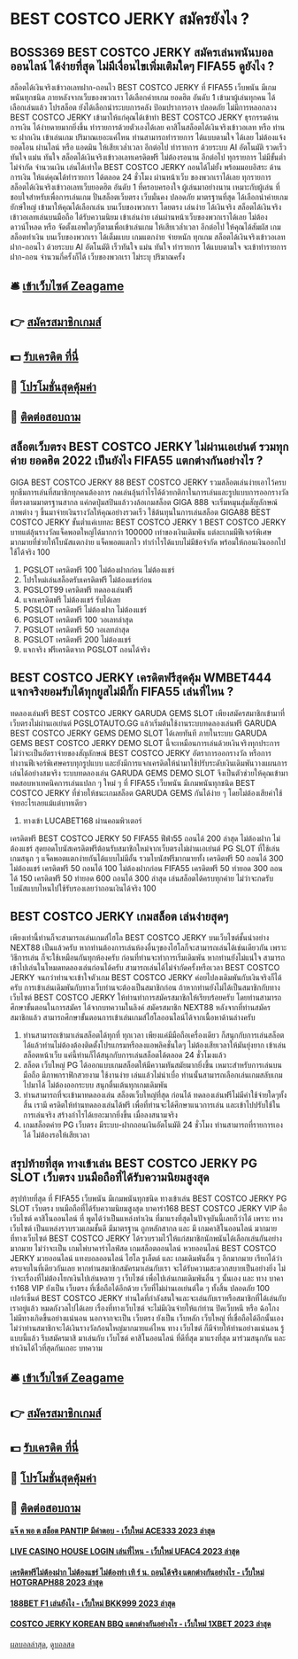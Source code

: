 # BEST COSTCO JERKY สมัครยังไง ?
## BOSS369 BEST COSTCO JERKY สมัครเล่นพนันบอลออนไลน์ ได้ง่ายที่สุด ไม่มีเงื่อนไขเพิ่มเติมใดๆ FIFA55 ดูยังไง ?
สล็อตได้เงินจริงเข้าวอเลทฝาก-ถอนไว BEST COSTCO JERKY ที่ FIFA55 เว็บพนัน มีเกมพนันทุกชนิด ภายหลังจากเว็บของพวกเรา ได้เลือกค่ายเกม ยอดฮิต อันดับ 1 เข้ามาผู้เล่นทุกคน ได้เลือกเล่นแล้ว โปรสล็อต ยังได้เลือกนำระบบการคลัง ป้อมปราการอาจ ปลอดภัย ไม่มีการหลอกลวง BEST COSTCO JERKY เข้ามาให้แก่คุณได้เข้าทำ BEST COSTCO JERKY ธุรกรรมด้านการเงิน ได้ง่ายดายมากยิ่งขึ้น ทำรายการด้วยตัวเองได้เลย คาสิโนสล็อตได้เงินจริงเข้าวอเลท หรือ ท่านจะ ฝากเงิน เข้าเล่นเกม ปริมาณเยอะแค่ไหน ท่านสามารถทำรายการ ได้แบบตามใจ ได้เลย ไม่ต้องแจ้ง ยอดโอน ผ่านไลน์ หรือ แอดมิน ให้เสียเวล่ำเวลา อีกต่อไป ทำรายการ ด้วยระบบ AI อัตโนมัติ รวดเร็วทันใจ แม่น ทันใจ สล็อตได้เงินจริงเข้าวอเลทเครดิตฟรี ไม่ต้องรอนาน อีกต่อไป ทุกรายการ ไม่มีขั้นต่ำ ไม่จำกัด จำนวนเงิน เล่นได้เท่าใด BEST COSTCO JERKY ถอนได้ไม่ยั้ง พร้อมมอบอิสระ ด้านการเงิน ให้แด่คุณได้ทำรายการ ได้ตลอด 24 ชั่วโมง ผ่านหน้าเว็บ ของพวกเราได้เลย ทุกรายการ
สล็อตได้เงินจริงเข้าวอเลทเว็บยอดฮิต อันดับ 1 ที่ครอบครองใจ ผู้เล่นมาอย่างนาน เหมาะกับผู้เล่น ที่ชอบใจสำหรับเพื่อการเล่นเกม ปั่นสล็อตเว็บตรง เว็บมั่นคง ปลอดภัย มาตรฐานที่สุด ได้เลือกนำค่ายเกมยักษ์ใหญ่ เข้ามาให้คุณได้เลือกเล่น บนเว็บของพวกเรา โดยตรง เล่นง่าย ได้เงินจริง สล็อตได้เงินจริงเข้าวอเลทเล่นบนมือถือ ได้รับความนิยม เข้าเล่นง่าย เล่นผ่านหน้าเว็บของพวกเราได้เลย ไม่ต้องดาวน์โหลด หรือ จัดตั้งแอพใดๆก็ตามเพื่อเข้าเล่นเกม ให้เสียเวล่ำเวลา อีกต่อไป ให้คุณได้สัมผัส เกมสล็อตทำเงิน บนเว็บของพวกเรา ได้เต็มแบบ เกมแตกง่าย จ่ายหนัก ทุกเกม สล็อตได้เงินจริงเข้าวอเลทฝาก-ถอนไว ด้วยระบบ AI อัตโนมัติ เร็วทันใจ แม่น ทันใจ ทำรายการ ได้แบบตามใจ จะเข้าทำรายการ ฝาก-ถอน จำนวนกี่ครั้งก็ได้ เว็บของพวกเรา ไม่ระบุ ปริมาณครั้ง

## 🛎 [เข้าเว็บไซต์ Zeagame](https://bit.ly/3SdLNi2)
## 👉 [สมัครสมาชิกเกมส์](https://bit.ly/3SdLNi2)
## 💵 [รับเครดิต ที่นี่](https://bit.ly/3dyRKHj)
## 👑 [โปรโมชั่นสุดคุ้มค่า](https://bit.ly/3dyRKHj)
## 📱 [ติดต่อสอบถาม](https://bit.ly/3dyRKHj)

## สล็อตเว็บตรง BEST COSTCO JERKY ไม่ผ่านเอเย่นต์ รวมทุกค่าย ยอดฮิต 2022 เป็นยังไง FIFA55 แตกต่างกันอย่างไร ?
GIGA BEST COSTCO JERKY 88 BEST COSTCO JERKY รวมสล็อตเล่นง่ายเอาไว้ครบทุกธีมการเล่นที่สมาชิกทุกคนต้องการ กดเล่นลุ้นกำไรได้ด้วยกติกาในการเล่นและรูปแบบการออกรางวัลที่ตรงตามมาตรฐานสากล แค่กดปุ่มสปินแล้ววงล้อเกมสล็อต GIGA 888 จะเริ่มหมุนสุ่มสัญลักษณ์ภาพต่าง ๆ ขึ้นมาจ่ายเงินรางวัลให้คุณอย่างรวดเร็ว ใช้ต้นทุนในการเล่นสล็อต GIGA88 BEST COSTCO JERKY ขั้นต่ำแค่เบทละ BEST COSTCO JERKY 1 BEST COSTCO JERKY บาทแต่ลุ้นรางวัลแจ็คพอตใหญ่ได้มากกว่า 100000 เท่าของเงินเดิมพัน แต่ละเกมมีฟีเจอร์พิเศษมากมายที่ช่วยให้โบนัสแตกง่าย แจ็คพอตแตกไว ทำกำไรได้แบบไม่มีข้อจำกัด พร้อมให้ถอนเงินออกไปใช้ได้จริง 100
1. PGSLOT เครดิตฟรี 100 ไม่ต้องฝากก่อน ไม่ต้องแชร์
2. โปรใหม่เล่นสล็อตรับเครดิตฟรี ไม่ต้องแชร์ก่อน
3. PGSLOT99 เครดิตฟรี ทดลองเล่นฟรี
4. แจกเครดิตฟรี ไม่ต้องแชร์ รับได้เลย
5. PGSLOT เครดิตฟรี ไม่ต้องฝาก ไม่ต้องแชร์
6. PGSLOT เครดิตฟรี 100 วอเลทล่าสุด
7. PGSLOT เครดิตฟรี 50 วอเลทล่าสุด
8. PGSLOT เครดิตฟรี 200 ไม่ต้องแชร์
9. แจกจริง ฟรีเครดิตจาก PGSLOT ถอนได้จริง

## BEST COSTCO JERKY เครดิตฟรีสุดคุ้ม WMBET444 แจกจริงยอมรับได้ทุกยูสไม่มีกั๊ก FIFA55 เล่นที่ไหน ?
ทดลองเล่นฟรี BEST COSTCO JERKY GARUDA GEMS SLOT เพียงสมัครสมาชิกเข้ามาที่เว็บตรงไม่ผ่านเอเย่นต์ PGSLOTAUTO.GG แล้วเริ่มต้นใช้งานระบบทดลองเล่นฟรี GARUDA BEST COSTCO JERKY GEMS DEMO SLOT ได้เลยทันที ภายในระบบ GARUDA GEMS BEST COSTCO JERKY DEMO SLOT นี้จะเหมือนการเล่นด้วยเงินจริงทุกประการ ไม่ว่าจะเป็นอัตราจ่ายของสัญลักษณ์ BEST COSTCO JERKY อัตราการออกรางวัล หรือการทำงานฟีเจอร์พิเศษครบทุกรูปแบบ และยังมีการแจกเครดิตให้นำมาใช้ปรับระดับเงินเดิมพันวางแผนการเล่นได้อย่างสมจริง ระบบทดลองเล่น GARUDA GEMS DEMO SLOT จึงเป็นตัวช่วยให้คุณเข้ามาทดสอบหาเทคนิคการเล่นแปลก ๆ ใหม่ ๆ ที่ FIFA55 เว็บพนัน มีเกมพนันทุกชนิด BEST COSTCO JERKY ที่ช่วยให้ชนะเกมสล็อต GARUDA GEMS กันได้ง่าย ๆ โดยไม่ต้องเสียค่าใช้จ่ายอะไรเลยแม้แต่บาทเดียว
1. ทางเข้า LUCABET168 ผ่านคอมพิวเตอร์

เครดิตฟรี BEST COSTCO JERKY 50 FIFA55 ฟีฟ่า55 ถอนได้ 200 ล่าสุด ไม่ต้องฝาก ไม่ต้องแชร์ สุดยอดโบนัสเครดิตฟรีต้อนรับสมาชิกใหม่จากเว็บตรงไม่ผ่านเอเย่นต์ PG SLOT ที่ใช้เล่นเกมสนุก ๆ แจ็คพอตแตกง่ายกันได้แบบไม่มีอั้น รวมโบนัสฟรีมากมายทั้ง เครดิตฟรี 50 ถอนได้ 300 ไม่ต้องแชร์ เครดิตฟรี 50 ถอนได้ 100 ไม่ต้องฝากก่อน FIFA55 เครดิตฟรี 50 ทำยอด 300 ถอนได้ 150 เครดิตฟรี 50 ทำยอด 600 ถอนได้ 300 ล่าสุด เล่นสล็อตได้ครบทุกค่าย ไม่ว่าจะกดรับโบนัสแบบไหนไปใช้รับรองเลยว่าถอนเงินได้จริง 100

## BEST COSTCO JERKY เกมสล็อต เล่นง่ายสุดๆ
เพียงเท่านี้ท่านก็จะสามารถเล่นเกมส์ไฮโล BEST COSTCO JERKY บนเว็บไซต์ชั้นนำอย่าง NEXT88 เป็นแล้วครับ หากท่านต้องการเล่นห้องอื่นๆของไฮโลก็จะสามารถเล่นได้เช่นเดียวกัน เพราะวิธีการเล่น ก็จะใช้เหมือนกันทุกห้องครับ ก่อนที่ท่านจะทำการเริ่มเดิมพัน
หากท่านยังไม่แน่ใจ สามารถเข้าไปเล่นในโหมดทดลองเล่นก่อนได้ครับ สามารถเล่นได้ไม่จำกัดครั้งหรือเวลา BEST COSTCO JERKY จนกว่าท่านจะเข้าใจตัวเกม BEST COSTCO JERKY ค่อยไปลงเดิมพันกับเงินจริงก็ได้ครับ
การเข้าเล่นเดิมพันกับทางเว็บท่านจะต้องเป็นสมาชิกก่อน ถ้าหากท่านยังไม่ได้เป็นสมาชิกกับทางเว็บไซต์ BEST COSTCO JERKY ให้ท่านทำการสมัครสมาชิกให้เรียบร้อยครับ โดยท่านสามารถศึกษาขั้นตอนในการสมัคร ได้จากบทความในลิงค์ สมัครสมาชิก NEXT88 หลังจากที่ท่านสมัครสมาชิกแล้ว สามารถศึกษาขั้นตอนการเข้าเล่นเกมส์ไฮโลออนไลน์ได้จากเนื้อหาด้านล่างครับ
1. ท่านสามารถเข้ามาเล่นสล็อตได้ทุกที่ ทุกเวลา เพียงแค่มีมือถือเครื่องเดียว ก็สนุกกับการเล่นสล็อตได้แล้วท่านไม่ต้องต้องติดตั้งโปรแกรมหรือลงแอพลิคชั่นใดๆ ไม่ต้องเสียเวลาให้มันยุ่งยาก เข้าเล่นสล็อตหน้าเว็บ แค่นี้ท่านก็ได้สนุกกับการเล่นสล็อตได้ตลอด 24 ชั่วโมงแล้ว
2. สล็อต เว็บใหญ่ PG ได้ออกแบบเกมสล็อตให้มีความทันสมัยมากยิ่งขึ้น เหมาะสำหรับการเล่นบนมือถือ มีภาพกราฟิกสวยงาม ใช้งานง่าย เล่นแล้วไม่น่าเบื่อ ท่านนั้นสามารถเลือกเล่นเกมสลับเกมไปมาได้ ไม่ต้องออกระบบ สนุกตื่นเต้นทุกเกมเดิมพัน
3. ท่านสามารถที่จะเข้ามาทดลองเล่น สล็อตเว็บใหญ่ที่สุด ก่อนได้ ทดลองเล่นฟรีไม่มีค่าใช้จ่ายใดๆทั้งสิ้น เรามี ครดิตให้ท่านทดลองเล่นได้ฟรี เพื่อที่ท่านจะได้ศึกษาแนวการเล่น และเข้าไปปรับใช้ในการเล่นจริง สร้างกำไรได้เยอะมากยิ่งขึ้น เมื่อลงสนามจริง
4. เกมสล็อตค่าย PG เว็บตรง มีระบบ-ฝากถอนเงินอัตโนมัติ 24 ชั่วโมง ท่านสามารถที่รายการเองได้ ไม่ต้องรอให้เสียเวลา

## สรุปท้ายที่สุด ทางเข้าเล่น BEST COSTCO JERKY PG SLOT เว็บตรง บนมือถือที่ได้รับความนิยมสูงสุด
สรุปท้ายที่สุด ที่ FIFA55 เว็บพนัน มีเกมพนันทุกชนิด ทางเข้าเล่น BEST COSTCO JERKY PG SLOT เว็บตรง บนมือถือที่ได้รับความนิยมสูงสุด บาคาร่า168 BEST COSTCO JERKY VIP คือ เว็บไซต์ คาสิโนออนไลน์ ที่ พูดได้ว่าเป็นแหล่งทำเงิน ที่มาแรงที่สุดในปัจจุบันนี้เลยก็ว่าได้ เพราะ ทาง เว็บไซต์ เป็นแหล่งรวบรวมเกมชั้นดี มีมาตรฐาน ถูกหลักสากล และ มี เกมคาสิโนออนไลน์ มากมาย ที่ทางเว็บไซต์ BEST COSTCO JERKY ได้รวบรวมไว้ให้แก่สมาชิกนักพนันได้เลือกเล่นกันอย่างมากมาย ไม่ว่าจะเป็น เกมไพ่บาคาร่าไลฟ์สด เกมสล็อตออนไลน์ หวยออนไลน์ BEST COSTCO JERKY มวยออนไลน์ แทงบอลออนไลน์ ไฮโล รูเล็ตต์ และ เกมเดิมพันอื่น ๆ อีกมากมาย เรียกได้ว่าครบจบในที่เดียวกันเลย หากท่านสมาชิกสมัครมาเล่นกับเรา จะได้รับความสะดวกสบายเป็นอย่างยิ่ง ไม่ว่าจะเรื่องที่ไม่ต้องโยกเงินไปเล่นหลาย ๆ เว็บไซต์ เพื่อไปเล่นเกมเดิมพันอื่น ๆ นั้นเอง และ ทาง บาคาร่า168 VIP ยังเป็น เว็บตรง ที่เชื่อถือได้อีกด้วย เว็บที่ไม่ผ่านเอเย่นต์ใด ๆ ทั้งสิ้น ปลอดภัย 100 เปอร์เซ็นต์ BEST COSTCO JERKY ท่านใดที่กำลังสนใจและจะเล่นกับเราหรือสมาชิกที่ได้เล่นกับเราอยู่แล้ว หมดกังวลไปได้เลย เรื่องที่ทางเว็บไซต์ จะไม่มีเงินจ่ายให้แก่ท่าน ปิดเว็บหนี หรือ ฉ้อโกง ไม่มีทางเกิดขึ้นอย่างแน่นอน นอกจากจะเป็น เว็บตรง ยังเป็น เว็บหลัก เว็บใหญ่ ที่เชื่อถือได้อีกนั้นเอง ไม่ว่าท่านสมาชิกจะได้เงินรางวัลก้อนใหญ่มากมายแค่ไหน ทาง เว็บไซต์ ก็มีจ่ายให้ท่านอย่างแน่นอน รู้แบบนี้แล้ว รีบสมัครมาสิ มาเล่นกับ เว็บไซต์ คาสิโนออนไลน์ ที่ดีที่สุด มาแรงที่สุด มาร่วมสนุกกัน และ ทำเงินได้ไวที่สุดกันเถอะ
บทความ

## 🛎 [เข้าเว็บไซต์ Zeagame](https://bit.ly/3SdLNi2)
## 👉 [สมัครสมาชิกเกมส์](https://bit.ly/3SdLNi2)
## 💵 [รับเครดิต ที่นี่](https://bit.ly/3dyRKHj)
## 👑 [โปรโมชั่นสุดคุ้มค่า](https://bit.ly/3dyRKHj)
## 📱 [ติดต่อสอบถาม](https://bit.ly/3dyRKHj)

#### [แจ๊ ค พอ ต สล็อต PANTIP มีคำตอบ - เว็บใหม่ ACE333 2023 ล่าสุด](https://atom.io/themes/แจ๊%20ค%20พอ%20ต%20สล็อต%20pantip%20มีคำตอบ%20-%20เว็บใหม่%20ace333%202023%20ล่าสุด)
#### [LIVE CASINO HOUSE LOGIN เล่นที่ไหน - เว็บใหม่ UFAC4 2023 ล่าสุด](https://atom.io/themes/live%20casino%20house%20login%20เล่นที่ไหน%20-%20เว็บใหม่%20ufac4%202023%20ล่าสุด)
#### [เครดิตฟรีไม่ต้องฝาก ไม่ต้องแชร์ ไม่ต้องทำ เทิ ร์ น. ถอนได้จริง แตกต่างกันอย่างไร - เว็บใหม่ HOTGRAPH88 2023 ล่าสุด](https://atom.io/themes/เครดิตฟรีไม่ต้องฝาก%20ไม่ต้องแชร์%20ไม่ต้องทำ%20เทิ%20ร์%20น.%20ถอนได้จริง%20แตกต่างกันอย่างไร%20-%20เว็บใหม่%20hotgraph88%202023%20ล่าสุด)
#### [188BET F1 เล่นยังไง - เว็บใหม่ BKK999 2023 ล่าสุด](https://atom.io/themes/188bet%20f1%20เล่นยังไง%20-%20เว็บใหม่%20bkk999%202023%20ล่าสุด)
#### [COSTCO JERKY KOREAN BBQ แตกต่างกันอย่างไร - เว็บใหม่ 1XBET 2023 ล่าสุด](https://atom.io/themes/costco%20jerky%20korean%20bbq%20แตกต่างกันอย่างไร%20-%20เว็บใหม่%201xbet%202023%20ล่าสุด)

[ผลบอลล่าสุด](https://siamsport.tv "ผลบอลล่าสุด"), [ดูบอลสด](https://siamsport.tv/ดูบอลสด "ดูบอลสด")